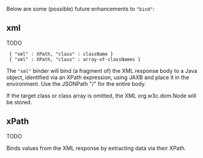 Below are some (possible) future enhancements to `"bind"`:


## xml

TODO

```
 { "xml" : XPath, "class" : className }
 { "xml" : XPath, "class" : array-of-classNames }
```

The `"xml"` binder will bind (a fragment of) the XML response body to a Java object,
identified via an XPath expression, using JAXB and place it in the environment.
Use the JSONPath "/" for the entire body.

If the target class or class array is omitted, the XML org.w3c.dom.Node will be stored.

## xPath

TODO

Binds values from the XML response by extracting data via their XPath.

